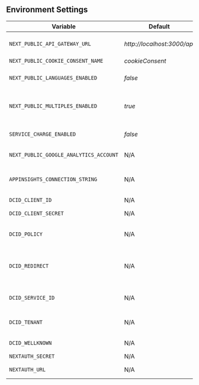 ## Environment Settings

| Variable                               | Default                     | Description                                                                                           |
| -------------------------------------- | --------------------------- | ----------------------------------------------------------------------------------------------------- |
| `NEXT_PUBLIC_API_GATEWAY_URL`          | _http://localhost:3000/api_ | Server API gateway URL. _http://localhost:3000/api_ or _/api_.                                        |
| `NEXT_PUBLIC_COOKIE_CONSENT_NAME`      | _cookieConsent_             | Cookie consent name.                                                                                  |
| `NEXT_PUBLIC_LANGUAGES_ENABLED`        | _false_                     | Feature flag for enabling internationalisation. _true_ or _false_.                                    |
| `NEXT_PUBLIC_MULTIPLES_ENABLED`        | _true_                      | Feature flag for enabling Green-List Waste Exports multiple upload. _true_ or _false_.                |
| `SERVICE_CHARGE_ENABLED`               | _false_                     | Feature flag for enabling service charge payments. _true_ or _false_.                                 |
| `NEXT_PUBLIC_GOOGLE_ANALYTICS_ACCOUNT` | N/A                         | Google analytics account reference.                                                                   |
| `APPINSIGHTS_CONNECTION_STRING`        | N/A                         | [Azure App Insights connection string][1] used for telemetry data collection.                         |
| `DCID_CLIENT_ID`                       | N/A                         | OAuth2 app Client ID.                                                                                 |
| `DCID_CLIENT_SECRET`                   | N/A                         | OAuth2 app Client secret.                                                                             |
| `DCID_POLICY`                          | N/A                         | [Azure AD B2C policy][2] of the auth third-party provider.                                            |
| `DCID_REDIRECT`                        | N/A                         | Waste Tracking Service URL where the user will be redirected to after auth with third-party provider. |
| `DCID_SERVICE_ID`                      | N/A                         | Service ID of Waste Tracking in auth third-party provider.                                            |
| `DCID_TENANT`                          | N/A                         | Azure tenant which is hosting the auth third-party provider.                                          |
| `DCID_WELLKNOWN`                       | N/A                         | [OpenID Connect discovery endpoint][3].                                                               |
| `NEXTAUTH_SECRET`                      | N/A                         | Next auth secret.                                                                                     |
| `NEXTAUTH_URL`                         | N/A                         | Waste Tracking Service domain name.                                                                   |

[1]: https://learn.microsoft.com/en-us/azure/azure-monitor/app/sdk-connection-string?tabs=nodejs
[2]: https://learn.microsoft.com/en-us/azure/active-directory-b2c/custom-policy-overview
[3]: https://developers.google.com/identity/openid-connect/openid-connect#discovery
